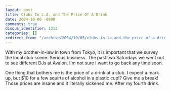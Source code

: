 ```yaml
---
layout: post
title: Clubs In L.A. and The Price Of A Drink
date: 2004-10-06 -0800
comments: true
disqus_identifier: 1313
categories: []
redirect_from: "/archive/2004/10/05/clubs-in-la-and-the-price-of-a-drink.aspx/"
---
```


With my brother-in-law in town from Tokyo, it is important that we
survey the local club scene. Serious business. The past two Saturdays we
went out to see different DJs at Avalon. I'm not sure I want to go back
any time soon.

One thing that bothers me is the price of a drink at a club. I expect a
mark up, but \$10 for a few squirts of alcohol in a plastic cup!? Give
me a break! Those prices are insane and it literally sickened me. After
my fourth drink.

